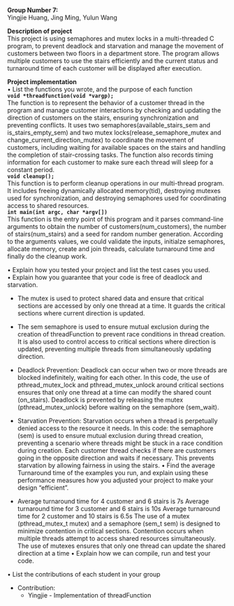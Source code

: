 **Group Number 7:**  
Yingjie Huang, Jing Ming, Yulun Wang

**Description of project**  
This project is using semaphores and mutex locks in a multi-threaded C program, to prevent deadlock and starvation and manage the movement of customers between two floors in a department store. The program allows multiple customers to use the stairs efficiently and the current status and turnaround time of each customer will be displayed after execution.

**Project implementation**  
•  List the functions you wrote, and the purpose of each function  
**`void *threadfunction(void *vargp);`**  
The function is to represent the behavior of a customer thread in the program and manage customer interactions by checking and updating the direction of customers on the stairs, ensuring synchronization and preventing conflicts. It uses two semaphores(available_stairs_sem and is_stairs_empty_sem) and two mutex locks(release_semaphore_mutex and change_current_direction_mutex) to coordinate the movement of customers, including waiting for available spaces on the stairs and handling the completion of stair-crossing tasks. The function also records timing information for each customer to make sure each thread will sleep for a constant period.  
**`void cleanup();`**  
This function is to perform cleanup operations in our multi-thread program. It includes freeing dynamically allocated memory(tid), destroying mutexes used for synchronization, and destroying semaphores used for coordinating access to shared resources.  
**`int main(int argc, char *argv[])`**  
This function is the entry point of this program and it parses command-line arguments to obtain the number of customers(num_customers), the number of stairs(num_stairs) and a seed for random number generation. According to the arguments values, we could validate the inputs, initialze semaphores, allocate memory, create and join threads, calculate turnaround time and finally do the cleanup work.

• Explain how you tested your project and list the test cases you used.  
• Explain how you guarantee that your code is free of deadlock and starvation.  
   * The mutex is used to protect shared data and ensure that critical sections are accessed by only one thread at a time. It guards the critical sections where   current direction is updated.

   * The sem semaphore is used to ensure mutual exclusion during the creation of threadFunction to prevent race conditions in thread creation.
  It is also used to control access to critical sections where direction is updated, preventing multiple threads from simultaneously updating direction.

   * Deadlock Prevention:
  Deadlock can occur when two or more threads are blocked indefinitely, waiting for each other. In this code, the use of pthread_mutex_lock and pthread_mutex_unlock around critical sections ensures that only one thread at a time can modify the shared count (on_stairs). Deadlock is prevented by releasing the mutex (pthread_mutex_unlock) before waiting on the semaphore (sem_wait).
   * Starvation Prevention:
  Starvation occurs when a thread is perpetually denied access to the resource it needs. In this code: the semaphore (sem) is used to ensure mutual exclusion     during thread creation, preventing a scenario where threads might be stuck in a race condition during creation.
Each customer thread checks if there are customers going in the opposite direction and waits if necessary. This prevents starvation by allowing fairness in using the stairs.
• Find the average Turnaround time of the examples you run, and explain using these performance measures how you adjusted your project to make your design “efficient”.
   * Average turnaround time for 4 customer and 6 stairs is 7s
  Average turnaround time for 3 customer and 6 stairs is 10s
  Average turnaround time for 2 customer and 10 stairs is 6.5s
  The use of a mutex (pthread_mutex_t mutex) and a semaphore (sem_t sem) is designed to minimize contention in critical sections. Contention occurs when multiple threads attempt to access shared resources simultaneously. The use of mutexes ensures that only one thread can update the shared direction at a time
• Explain how we can compile, run and test your code.  

• List the contributions of each student in your group
* Contribution:
    * Yingjie - Implementation of threadFunction
